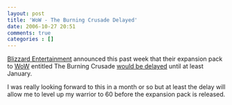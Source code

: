 ```yaml
---
layout: post
title: 'WoW - The Burning Crusade Delayed'
date: 2006-10-27 20:51
comments: true
categories : []
---  
```


<a href="http://www.blizzard.com/">Blizzard Entertainment</a> announced this past week that their expansion pack to <a href="http://worldofwarcraft.com/">WoW</a> entitled The Burning Crusade <a href="http://www.1up.com/do/newsStory?cId=3154629">would be delayed</a> until at least January.

 I was really looking forward to this in a month or so but at least the delay will allow me to level up my warrior to 60 before the expansion pack is released.

